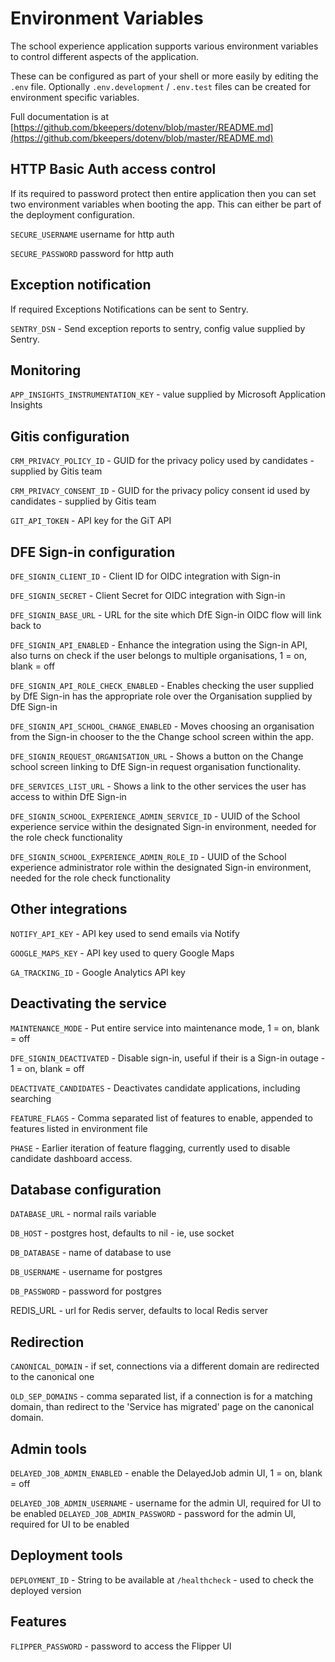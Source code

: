 # Environment Variables

The school experience application supports various environment variables
to control different aspects of the application.

These can be configured as part of your shell or more easily by editing the
`.env` file. Optionally `.env.development` / `.env.test` files can be created for
environment specific variables.

Full documentation is at
[https://github.com/bkeepers/dotenv/blob/master/README.md](https://github.com/bkeepers/dotenv/blob/master/README.md)

## HTTP Basic Auth access control

If its required to password protect then entire application then you can set two
environment variables when booting the app. This can either be part of the
deployment configuration.

`SECURE_USERNAME` username for http auth

`SECURE_PASSWORD` password for http auth

## Exception notification

If required Exceptions Notifications can be sent to Sentry.

`SENTRY_DSN` - Send exception reports to sentry, config value supplied by Sentry.

## Monitoring

`APP_INSIGHTS_INSTRUMENTATION_KEY` - value supplied by Microsoft Application Insights

## Gitis configuration

`CRM_PRIVACY_POLICY_ID` - GUID for the privacy policy used by candidates - supplied by Gitis team

`CRM_PRIVACY_CONSENT_ID` - GUID for the privacy policy consent id used by candidates - supplied by Gitis team

`GIT_API_TOKEN` - API key for the GiT API

## DFE Sign-in configuration

`DFE_SIGNIN_CLIENT_ID` - Client ID for OIDC integration with Sign-in

`DFE_SIGNIN_SECRET` - Client Secret for OIDC integration with Sign-in

`DFE_SIGNIN_BASE_URL` - URL for the site which DfE Sign-in OIDC flow will link back to

`DFE_SIGNIN_API_ENABLED` - Enhance the integration using the Sign-in API, also turns on check if the user belongs to multiple organisations, 1 = on, blank = off

`DFE_SIGNIN_API_ROLE_CHECK_ENABLED` - Enables checking the user supplied by DfE Sign-in has the appropriate role over the Organisation supplied by DfE Sign-in

`DFE_SIGNIN_API_SCHOOL_CHANGE_ENABLED` - Moves choosing an organisation from the Sign-in chooser to the the Change school screen within the app.

`DFE_SIGNIN_REQUEST_ORGANISATION_URL` - Shows a button on the Change school screen linking to DfE Sign-in request organisation functionality.

`DFE_SERVICES_LIST_URL` - Shows a link to the other services the user has access to within DfE Sign-in

`DFE_SIGNIN_SCHOOL_EXPERIENCE_ADMIN_SERVICE_ID` - UUID of the School experience service within the designated Sign-in environment, needed for the role check functionality

`DFE_SIGNIN_SCHOOL_EXPERIENCE_ADMIN_ROLE_ID` - UUID of the School experience administrator role within the designated Sign-in environment, needed for the role check functionality

## Other integrations

`NOTIFY_API_KEY` - API key used to send emails via Notify

`GOOGLE_MAPS_KEY` - API key used to query Google Maps

`GA_TRACKING_ID` - Google Analytics API key

## Deactivating the service

`MAINTENANCE_MODE` - Put entire service into maintenance mode, 1 = on, blank = off

`DFE_SIGNIN_DEACTIVATED` - Disable sign-in, useful if their is a Sign-in outage - 1 = on, blank = off

`DEACTIVATE_CANDIDATES` - Deactivates candidate applications, including searching

`FEATURE_FLAGS` - Comma separated list of features to enable, appended to features listed in environment file

`PHASE` - Earlier iteration of feature flagging, currently used to disable candidate dashboard access.

## Database configuration

`DATABASE_URL` - normal rails variable

`DB_HOST` - postgres host, defaults to nil - ie, use socket

`DB_DATABASE` - name of database to use

`DB_USERNAME` - username for postgres

`DB_PASSWORD` - password for postgres

REDIS_URL - url for Redis server, defaults to local Redis server

## Redirection

`CANONICAL_DOMAIN` - if set, connections via a different domain are redirected to the canonical one

`OLD_SEP_DOMAINS` - comma separated list, if a connection is for a matching domain, than redirect to the 'Service has migrated' page on the canonical domain.

## Admin tools

`DELAYED_JOB_ADMIN_ENABLED` - enable the DelayedJob admin UI, 1 = on, blank = off

`DELAYED_JOB_ADMIN_USERNAME` - username for the admin UI, required for UI to be enabled
`DELAYED_JOB_ADMIN_PASSWORD` - password for the admin UI, required for UI to be enabled

## Deployment tools

`DEPLOYMENT_ID` - String to be available at `/healthcheck` - used to check the deployed version

## Features

`FLIPPER_PASSWORD` - password to access the Flipper UI
